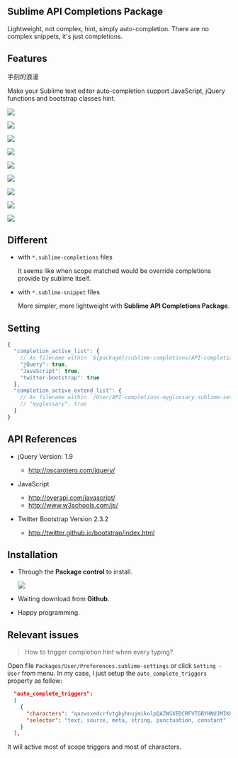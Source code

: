 ## Sublime API Completions Package

Lightweight, not complex, hint, simply auto-completion. There are no complex snippets, it's just completions.


## Features

手刻的浪漫

Make your Sublime text editor auto-completion support JavaScript, jQuery functions and bootstrap classes hint.

![](https://raw.github.com/Pleasurazy/Sublime-JavsScript-API-Completions/master/README/demo-animation.gif)

![](https://raw.github.com/Pleasurazy/Sublime-JavsScript-API-Completions/master/README/demo1.jpg)

![](https://raw.github.com/Pleasurazy/Sublime-JavsScript-API-Completions/master/README/demo2.jpg)

![](https://raw.github.com/Pleasurazy/Sublime-JavsScript-API-Completions/master/README/demo3.jpg)

![](https://raw.github.com/Pleasurazy/Sublime-JavsScript-API-Completions/master/README/demo4.jpg)

![](https://raw.github.com/Pleasurazy/Sublime-JavsScript-API-Completions/master/README/demo5.jpg)

![](https://raw.github.com/Pleasurazy/Sublime-JavsScript-API-Completions/master/README/bootstrap-demo1.jpg)

![](https://raw.github.com/Pleasurazy/Sublime-JavsScript-API-Completions/master/README/bootstrap-demo2.jpg)

![](https://raw.github.com/Pleasurazy/Sublime-JavsScript-API-Completions/master/README/bootstrap-demo3.jpg)


## Different

* with `*.sublime-completions` files

  It seems like when scope matched would be override completions provide by sublime itself.

* with `*.sublime-snippet` files

  More simpler, more lightweight with **Sublime API Completions Package**.


## Setting

```js
{
  "completion_active_list": {
    // As filename within `${package}/sublime-completions/API-completions-${filename}.sublime-settings`.
    "jQuery": true,
    "JavaScript": true,
    "twitter-bootstrap": true
  },
  "completion_active_extend_list": {
    // As filename within `/User/API-completions-myglossary.sublime-settings`.
    // "myglossary": true
  }
}
```


## API References

* jQuery Version: 1.9

  * http://oscarotero.com/jquery/

* JavaScript

  * http://overapi.com/javascript/
  * http://www.w3schools.com/js/

* Twitter Bootstrap Version 2.3.2

  * http://twitter.github.io/bootstrap/index.html


## Installation

* Through the **Package control** to install.

  ![](https://raw.github.com/Pleasurazy/Sublime-JavsScript-API-Completions/master/README/through_package_control_install.jpg)

* Waiting download from **Github**.

* Happy programming.


## Relevant issues

> How to trigger completion hint when every typing?

Open file `Packages/User/Preferences.sublime-settings` or click `Setting - User` from menu. In my case, I just setup the `auto_complete_triggers` property as follow:

```json
  "auto_complete_triggers":
  [
    {
      "characters": "qazwsxedcrfvtgbyhnujmikolpQAZWSXEDCRFVTGBYHNUJMIKOLP",
      "selector": "text, source, meta, string, punctuation, constant"
    }
  ],
```

It will active most of scope triggers and most of characters.